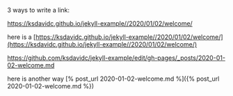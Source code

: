 3 ways to write a link:

https://ksdavidc.github.io/jekyll-example//2020/01/02/welcome/


here is a  [https://ksdavidc.github.io/jekyll-example//2020/01/02/welcome/](https://ksdavidc.github.io/jekyll-example//2020/01/02/welcome/)

https://github.com/ksdavidc/jekyll-example/edit/gh-pages/_posts/2020-01-02-welcome.md

here is another way  [% post_url 2020-01-02-welcome.md %]({% post_url 2020-01-02-welcome.md %})


